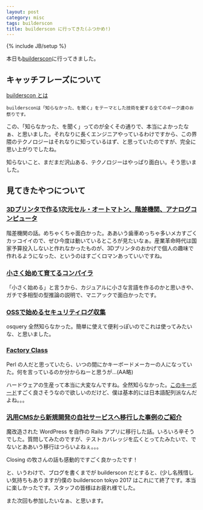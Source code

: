 ```yaml
---
layout: post
category: misc
tags: builderscon
title: builderscon に行ってきた(ふつかめ!)
---
```

{% include JB/setup %}

本日も[builderscon](https://builderscon.io/tokyo/2017)に行ってきました。

## キャッチフレーズについて

[builderscon とは](https://builderscon.io/)

```
buildersconは「知らなかった、を聞く」をテーマとした技術を愛する全てのギーク達のお祭りです。
```

この、「知らなかった、を聞く」ってのが全くその通りで、本当によかったなぁ、と思いました。それなりに長くエンジニアやっているわけですから、この界隈のテクノロジーはそれなりに知っているはず、と思っていたのですが、完全に思い上がりでしたね。

知らないこと、まだまだ沢山ある、テクノロジーはやっぱり面白い。そう思いました。

## 見てきたやつについて

### [3Dプリンタで作る1次元セル・オートマトン、階差機関、アナログコンピュータ](https://builderscon.io/tokyo/2017/session/5467467f-fd11-4cf7-b823-a0ce24d88868)

階差機関の話。めちゃくちゃ面白かった。ああいう歯車めっちゃ多いメカすごくカッコイイので、ぜひ今度は動いているところが見たいなぁ。産業革命時代は国家予算投入しないと作れなかったものが、3Dプリンタのおかげで個人の趣味で作れるようになった、というのはすごくロマンあっていいですね。

### [小さく始めて育てるコンパイラ](https://builderscon.io/tokyo/2017/session/6239d980-5e1d-4ea1-a3c5-76fbd44b1aa4)

「小さく始める」と言うから、カジュアルに小さな言語を作るのかと思いきや、ガチで多相型の型推論の説明で、マニアックで面白かったです。

### [OSSで始めるセキュリティログ収集](https://builderscon.io/tokyo/2017/session/ce1bf3ee-33bd-4899-897d-ba3c4364c1c5)

osquery 全然知らなかった。簡単に使えて便利っぽいのでこれは使ってみたいな、と思いました。

### [Factory Class](https://builderscon.io/tokyo/2017/session/0df99932-9326-432e-92ed-b51d5a0c9f0c)

Perl の人だと思っていたら、いつの間にかキーボードメーカーの人になっていた。何を言っているのか分からねーと思うが...(AA略)

ハードウェアの生産って本当に大変なんですね。全然知らなかった。[このキーボード](https://shop.keyboard.io/)すごく良さそうなので欲しいのだけど、僕は基本的には日本語配列派なんだよね。。。

### [汎用CMSから新規開発の自社サービスへ移行した事例のご紹介](https://builderscon.io/tokyo/2017/session/321b48a2-369d-4e62-9c30-ae5739f50488)

魔改造された WordPress を自作の Rails アプリに移行した話。いろいろ辛そうでした。質問してみたのですが、テストカバレッジを広くとってたみたいで、でないとああいう移行はつらいよねぇ。。。


Closing の牧さんの話も感動的ですごく良かったです！

と、いうわけで、ブログを書くまでが builderscon だとすると、(少し名残惜しい気持ちもありますが)僕の builderscon tokyo 2017 はこれにて終了です。本当に楽しかったです。スタッフの皆様はお疲れ様でした。

また次回も参加したいなぁ、と思います。
